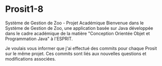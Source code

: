 # Prosit1-8

Système de Gestion de Zoo - Projet Académique Bienvenue dans le Système de Gestion de Zoo, 
une application basée sur Java développée dans le cadre académique de la matière "Conception Orientée Objet et Programmation Java" à l'ESPRIT.

Je voulais vous informer que j'ai effectué des commits pour chaque Prosit sur le même projet. Ces commits sont liés aux nouvelles questions et modifications associées.
